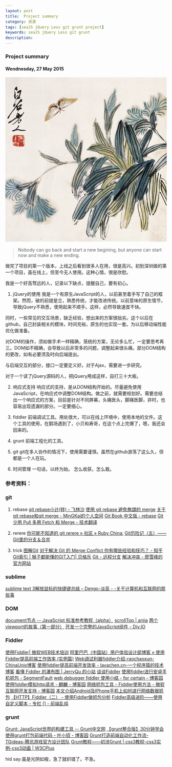 ```yaml
---
layout: post
title:  Project summary
category: 资源
tags: [seaJS jQuery Less git grunt project]
keywords: seaJS jQuery Less git grunt
description: 
---
```


### Project summary

#### Wendnesday, 27 May 2015

![吴昌硕](/../../assets/img/resource/2015/qibaishi_8.jpg)

> Nobody can go back and start a new begining, but anyone can start now and make a new ending.

做完了项目的第一个版本，上线之后看到很多人在用，很是高兴。初到深圳做的第一个项目，虽在线上，但至今无人使用。这种心情，很是欣慰。

我是一个好高骛远的人，记录以下缺点，提醒自己，要有初心。

1. jQuery的使用
我是一个有原生JavaScript的人，以前甚至着手写了自己的框架。然而，破的前提是立，熟悉传统，才能改进传统。以前意味的原生情节，导致jQuery不熟悉，使用起来不顺手。这样，必然导致速度不快。

同时，一些常见的交互场景，缺乏经验，想出来的方案很拙劣。这个以后在github，自己封装相关的模块，时间充裕，原生的也实现一套。为以后移动端性能优化做准备。

对DOM的操作，须如做手术一样精确，笼统的方案，无论多么忙，一定要思考再三。DOM如不精确，会导致以后非常多的问题，调整起来很头痛。部分DOM结构的更改，如有必要须及时向后端提出。

与后端交互的部分，接口一定要定义好。对于Ajax，需要进一步研究。

对于一个读了jQuery源码的人，把jQuery用成这样，自打三十大板。

2. 响应式支持
响应式的支持，是从DOM结构开始的。尽量避免使用JavaScript，在响应式中调整DOM结构。做之前，就需要规划好。需要总结出一个响应式的方案，目前是针对不同屏幕，头痛医头，脚痛医脚，非时，也容易出现遗漏的部分。一定要细心。

3. fiddler
前端调试工具。用处很大，可以在线上环境中，使用本地的文件。这个工具的使用，在鹅场遇到了，小贝和寿哥，在这个点上完爆了，嗯，我还会回来的。

4. grunt
前端工程化的工具。

5. git
git在多人协作的情况下，使用需要谨慎。虽然在github游荡了这么久，但都是一个人在玩。

6. 时间管理
一句话，以终为始。
怎么收获，怎么栽。

### 参考资料：

### git
1. rebase
[git rebase小计(转) - 飞林沙](http://www.cnblogs.com/kym/archive/2010/08/12/1797937.html)
[使用 git rebase 避免無謂的 merge](https://ihower.tw/blog/archives/3843)
[关于git rebase和git merge - MinGKai的个人空间](http://my.oschina.net/MinGKai/blog/142517)
[Git Book 中文版 - rebase](http://gitbook.liuhui998.com/4_2.html)
[Git 少用 Pull 多用 Fetch 和 Merge - 技术翻译](http://www.oschina.net/translate/git-fetch-and-merge)

2. rerere
[你可能不知道的 git rerere » 社区 » Ruby China:](https://ruby-china.org/topics/15809)
[Git历险记（五）——Git里的分支＆合并](http://www.infoq.com/cn/news/2011/03/git-adventures-branch-merge)


3. trick 
[图解Git](https://marklodato.github.io/visual-git-guide/index-zh-cn.html#rebase)
[对于解决 Git 的 Merge Conflict 你有哪些经验和技巧？ - 知乎](http://www.zhihu.com/question/21215715)
[Git索引 | 猴子都能懂的GIT入门| 贝格乐](http://backlogtool.com/git-guide/cn/reference/)
[Git - 远程分支](http://git-scm.com/book/zh/v1/Git-%E5%88%86%E6%94%AF-%E8%BF%9C%E7%A8%8B%E5%88%86%E6%94%AF)
[解决冲突 - 廖雪峰的官方网站](http://www.liaoxuefeng.com/wiki/0013739516305929606dd18361248578c67b8067c8c017b000/001375840202368c74be33fbd884e71b570f2cc3c0d1dcf000)

### sublime
[sublime text 3解放鼠标的快捷键总结 – Dengo-淡高 - -关于计算机和互联网的那些事](http://dengo.org/archives/970)

### DOM
[document节点 -- JavaScript 标准参考教程（alpha）](http://javascript.ruanyifeng.com/dom/document.html)
[scrollTop | anjia](http://anjia.github.io/2014/11/08/jsScrollTop/)
[两个viewport的故事（第一部分）](http://weizhifeng.net/viewports.html)
[开发一个完整的JavaScript组件 - Div.IO](http://div.io/topic/831)


### Fiddler
[使用Fiddler| 微软WEB技术培训](http://te-webtraining.azurewebsites.net/cn/samples/using-fiddler.html)
[阿里巴巴（中国站）用户体验设计部博客 » 使用Fiddler提高前端工作效率 (实例篇)](http://www.aliued.cn/2010/04/25/use-fiddler-to-improve-efficiency-of-front-development-example.html)
[Web调试利器fiddler介绍-raochaoxun-ChinaUnix博客](http://blog.chinaunix.net/uid-27105712-id-3738821.html)
[使用fiddler提高前端开发效率 - lavachen.cn-一个程序猿的技术博客](http://www.lavachen.cn/?post=31)
[看懂 Fiddler 的瀑布图 | JerryQu 的小站](https://www.imququ.com/post/timeline-in-fiddler.html)
[谈谈Fiddler](http://zxhfighter.github.io/blog/javascript/2013/05/10/talk-about-fiddler.html)
[使用fiddler进行安卓手机抓包 - SegmentFault](http://segmentfault.com/a/1190000002597285)
[web debugger fiddler 使用小结 - for certain - 博客园](http://www.cnblogs.com/forcertain/archive/2012/11/29/2795139.html)
[使用fiddler模拟http请求 - 麒麟 - 博客园](http://www.cnblogs.com/zhuqil/archive/2011/10/11/2206918.html)
[网络抓包工具 - Fiddler使用方法 - 微软互联网开发支持 - 博客园](http://www.cnblogs.com/developersupport/archive/2013/03/24/fiddler.html)
[本文介绍Android及IPhone手机上如何进行网络数据抓包](http://www.trinea.cn/android/android-network-sniffer/)
[【HTTP】Fiddler（二） - 使用Fiddler做抓包分析](http://blog.csdn.net/ohmygirl/article/details/17849983)
[Fiddler高级进阶——使用自定义脚本 - 专栏 [] - 前端乱炖](http://www.html-js.com/article/The-frontend-tool-Fiddler-senior-advanced--using-a-custom-script-to-achieve-cross-domain-and-by-the-port-or-changing-directory-hosts)

### grunt
[Grunt: JavaScript世界的构建工具 -- Grunt中文网](http://www.gruntjs.net/)
[【grunt整合版】30分钟学会使用grunt打包前端代码 - 叶小钗 - 博客园](http://www.cnblogs.com/yexiaochai/p/3603389.html)
[Grunt打造前端自动化工作流-TGideas-腾讯游戏官方设计团队](http://tgideas.qq.com/webplat/info/news_version3/804/808/811/m579/201307/216460.shtml)
[Grunt教程——初涉Grunt | css3教程-css3实例-css3动画 | W3CPlus](http://www.w3cplus.com/tools/grunt-tutorial-start-grunt.html)



hid say:虽是光阴如梭，急了就织错了。不急。
